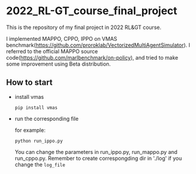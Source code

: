 # 2022_RL-GT_course_final_project
This is the repository of my final project in 2022 RL&GT course.


I implemented MAPPO, CPPO, IPPO on VMAS benchmark(https://github.com/proroklab/VectorizedMultiAgentSimulator). 
I referred to the official MAPPO source code(https://github.com/marlbenchmark/on-policy), 
and tried to make some improvement using Beta distribution.

## How to start
* install vmas

  ```pip install vmas```

* run the corresponding file

  for example:

  ```python run_ippo.py```

  You can change the parameters in run_ippo.py, run_mappo.py and run_cppo.py.
Remember to create correspongding dir in './log' if you change the `log_file`
